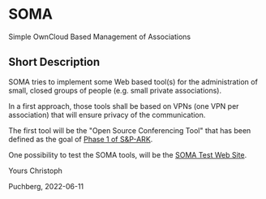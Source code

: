 # SOMA
Simple OwnCloud Based Management of Associations

## Short Description
SOMA tries to implement some Web based tool(s) for the administration of small,
closed groups of people (e.g. small private associations).

In a first approach, those tools shall be based on VPNs (one VPN per
association) that will ensure privacy of the communication.

The first tool will be the "Open Source Conferencing Tool" that has been defined
as the goal of [Phase 1 of S&P-ARK](https://github.com/christoph-v/spark).

One possibility to test the SOMA tools, will be the
[SOMA Test Web Site](https://lc-soc-lc.at/soma).

Yours Christoph

Puchberg, 2022-06-11